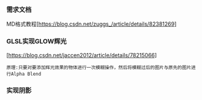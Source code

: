 ### 需求文档  
MD格式教程[https://blog.csdn.net/zuggs_/article/details/82381269]  
### GLSL实现GLOW辉光  
[https://blog.csdn.net/jaccen2012/article/details/78215066]  
```
原理:只要对要添加辉光效果的物体进行一次模糊操作，然后将模糊过后的图片与原先的图片进行Alpha Blend
```
### 实现阴影
